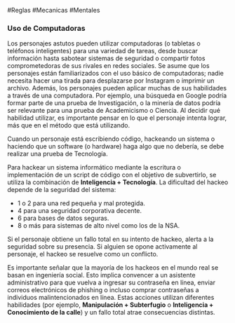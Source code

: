 #Reglas #Mecanicas #Mentales 

### Uso de Computadoras

Los personajes astutos pueden utilizar computadoras (o tabletas o teléfonos inteligentes) para una variedad de tareas, desde buscar información hasta sabotear sistemas de seguridad o compartir fotos comprometedoras de sus rivales en redes sociales. Se asume que los personajes están familiarizados con el uso básico de computadoras; nadie necesita hacer una tirada para desplazarse por Instagram o imprimir un archivo. Además, los personajes pueden aplicar muchas de sus habilidades a través de una computadora. Por ejemplo, una búsqueda en Google podría formar parte de una prueba de Investigación, o la minería de datos podría ser relevante para una prueba de Academicismo o Ciencia. Al decidir qué habilidad utilizar, es importante pensar en lo que el personaje intenta lograr, más que en el método que está utilizando.

Cuando un personaje está escribiendo código, hackeando un sistema o haciendo que un software (o hardware) haga algo que no debería, se debe realizar una prueba de Tecnología.

Para hackear un sistema informático mediante la escritura o implementación de un script de código con el objetivo de subvertirlo, se utiliza la combinación de **Inteligencia + Tecnología**. La dificultad del hackeo depende de la seguridad del sistema:

- 1 o 2 para una red pequeña y mal protegida.
- 4 para una seguridad corporativa decente.
- 6 para bases de datos seguras.
- 8 o más para sistemas de alto nivel como los de la NSA.

Si el personaje obtiene un fallo total en su intento de hackeo, alerta a la seguridad sobre su presencia. Si alguien se opone activamente al personaje, el hackeo se resuelve como un conflicto.

Es importante señalar que la mayoría de los hackeos en el mundo real se basan en ingeniería social. Esto implica convencer a un asistente administrativo para que vuelva a ingresar su contraseña en línea, enviar correos electrónicos de phishing o incluso comprar contraseñas a individuos malintencionados en línea. Estas acciones utilizan diferentes habilidades (por ejemplo, **Manipulación + Subterfugio** o **Inteligencia + Conocimiento de la calle**) y un fallo total atrae consecuencias distintas.